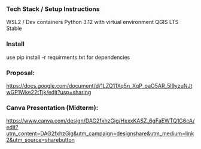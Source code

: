 
### Tech Stack / Setup Instructions
WSL2 / Dev containers
Python 3.12 with virtual environment
QGIS LTS Stable

### Install
use pip install -r requirments.txt for dependencies

### Proposal:
https://docs.google.com/document/d/1LZQ11Xq5n_XqP_oaO5AR_5l9yzuNJtwGP1Wke22tTjk/edit?usp=sharing

### Canva Presentation (Midterm):
https://www.canva.com/design/DAG2fxhzGig/HxxxKASZ_6gFaEWTQ1G6cA/edit?utm_content=DAG2fxhzGig&utm_campaign=designshare&utm_medium=link2&utm_source=sharebutton
